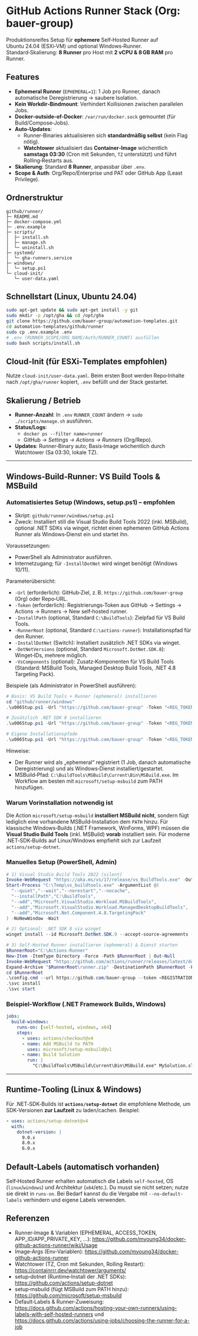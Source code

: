 # GitHub Actions Runner Stack (Org: **bauer-group**)

Produktionsreifes Setup für **ephemere** Self‑Hosted Runner auf Ubuntu 24.04 (ESXi‑VM) und optional Windows‑Runner. Standard‑Skalierung: **8 Runner** pro Host mit **2 vCPU & 8 GB RAM** pro Runner.

## Features
- **Ephemeral Runner** (`EPHEMERAL=1`): 1 Job pro Runner, danach automatische Deregistrierung → saubere Isolation.
- **Kein Workdir‑Bindmount**: Verhindert Kollisionen zwischen parallelen Jobs.
- **Docker‑outside‑of‑Docker**: `/var/run/docker.sock` gemountet (für Build/Compose‑Jobs).
- **Auto‑Updates**:
  - Runner‑Binaries aktualisieren sich **standardmäßig selbst** (kein Flag nötig). 
  - **Watchtower** aktualisiert das **Container‑Image** wöchentlich **samstags 03:30** (Cron mit Sekunden, `TZ` unterstützt) und führt Rolling‑Restarts aus.
- **Skalierung**: Standard **8 Runner**, anpassbar über `.env`.
- **Scope & Auth**: Org/Repo/Enterprise und PAT oder GitHub App (Least Privilege).

## Ordnerstruktur
```
github/runner/
├─ README.md
├─ docker-compose.yml
├─ .env.example
├─ scripts/
│  ├─ install.sh
│  ├─ manage.sh
│  └─ uninstall.sh
├─ systemd/
│  └─ gha-runners.service
├─ windows/
│  └─ setup.ps1
└─ cloud-init/
   └─ user-data.yaml
```

## Schnellstart (Linux, Ubuntu 24.04)
```bash
sudo apt-get update && sudo apt-get install -y git
sudo mkdir -p /opt/gha && cd /opt/gha
git clone https://github.com/bauer-group/automation-templates.git
cd automation-templates/github/runner
sudo cp .env.example .env
# .env (RUNNER_SCOPE/ORG_NAME/Auth/RUNNER_COUNT) ausfüllen
sudo bash scripts/install.sh
```

## Cloud‑Init (für ESXi‑Templates empfohlen)
Nutze `cloud-init/user-data.yaml`. Beim ersten Boot werden Repo‑Inhalte nach `/opt/gha/runner` kopiert, `.env` befüllt und der Stack gestartet.

## Skalierung / Betrieb
- **Runner‑Anzahl**: In `.env` `RUNNER_COUNT` ändern → `sudo ./scripts/manage.sh` ausführen.
- **Status/Logs**:
  - `docker ps --filter name=runner`
  - GitHub → *Settings → Actions → Runners* (Org/Repo).
- **Updates**: Runner‑Binary auto; Basis‑Image wöchentlich durch Watchtower (Sa 03:30, lokale TZ).
   
---

## Windows‑Build‑Runner: VS Build Tools & MSBuild

### Automatisiertes Setup (Windows, setup.ps1) – empfohlen
- Skript: `github/runner/windows/setup.ps1`
- Zweck: Installiert still die Visual Studio Build Tools 2022 (inkl. MSBuild), optional .NET SDKs via winget, richtet einen ephemeren GitHub Actions Runner als Windows‑Dienst ein und startet ihn.

Voraussetzungen:
- PowerShell als Administrator ausführen.
- Internetzugang; für `-InstallDotNet` wird winget benötigt (Windows 10/11).

Parameterübersicht:
- `-Url` (erforderlich): GitHub‑Ziel, z. B. `https://github.com/bauer-group` (Org) oder Repo‑URL.
- `-Token` (erforderlich): Registrierungs‑Token aus GitHub → Settings → Actions → Runners → New self‑hosted runner.
- `-InstallPath` (optional, Standard `C:\BuildTools`): Zielpfad für VS Build Tools.
- `-RunnerRoot` (optional, Standard `C:\actions-runner`): Installationspfad für den Runner.
- `-InstallDotNet` (Switch): Installiert zusätzlich .NET SDKs via winget.
- `-DotNetVersions` (optional, Standard `Microsoft.DotNet.SDK.8`): Winget‑IDs, mehrere möglich.
- `-VsComponents` (optional): Zusatz‑Komponenten für VS Build Tools (Standard: MSBuild Tools, Managed Desktop Build Tools, .NET 4.8 Targeting Pack).

Beispiele (als Administrator in PowerShell ausführen):
```powershell
# Basis: VS Build Tools + Runner (ephemeral) installieren
cd "github/runner/windows"
.\u0065tup.ps1 -Url "https://github.com/bauer-group" -Token "<REG_TOKEN>"

# Zusätzlich .NET SDK 8 installieren
.\u0065tup.ps1 -Url "https://github.com/bauer-group" -Token "<REG_TOKEN>" -InstallDotNet -DotNetVersions Microsoft.DotNet.SDK.8

# Eigene Installationspfade
.\u0065tup.ps1 -Url "https://github.com/bauer-group" -Token "<REG_TOKEN>" -InstallPath "C:\\BuildTools" -RunnerRoot "C:\\actions-runner"
```

Hinweise:
- Der Runner wird als „ephemeral“ registriert (1 Job, danach automatische Deregistrierung) und als Windows‑Dienst installiert/gestartet.
- MSBuild‑Pfad: `C:\BuildTools\MSBuild\Current\Bin\MSBuild.exe`. Im Workflow am besten mit `microsoft/setup-msbuild` zum PATH hinzufügen.

### Warum Vorinstallation notwendig ist
Die Action `microsoft/setup-msbuild` **installiert MSBuild nicht**, sondern fügt lediglich eine vorhandene MSBuild‑Installation dem `PATH` hinzu. Für klassische Windows‑Builds (.NET Framework, WinForms, WPF) müssen die **Visual Studio Build Tools** (inkl. MSBuild) **vorab** installiert sein. Für moderne .NET‑SDK‑Builds auf Linux/Windows empfiehlt sich zur Laufzeit `actions/setup-dotnet`.

### Manuelles Setup (PowerShell, Admin)
```powershell
# 1) Visual Studio Build Tools 2022 (silent)
Invoke-WebRequest "https://aka.ms/vs/17/release/vs_BuildTools.exe" -OutFile "C:\Temp\vs_buildtools.exe"
Start-Process "C:\Temp\vs_buildtools.exe" -ArgumentList @(
  "--quiet","--wait","--norestart","--nocache",
  "--installPath","C:\BuildTools",
  "--add","Microsoft.VisualStudio.Workload.MSBuildTools",
  "--add","Microsoft.VisualStudio.Workload.ManagedDesktopBuildTools",
  "--add","Microsoft.Net.Component.4.8.TargetingPack"
) -NoNewWindow -Wait

# 2) Optional: .NET SDK 8 via winget
winget install --id Microsoft.DotNet.SDK.9 --accept-source-agreements --accept-package-agreements

# 3) Self‑Hosted Runner installieren (ephemeral) & Dienst starten
$RunnerRoot="C:\Actions-Runner"
New-Item -ItemType Directory -Force -Path $RunnerRoot | Out-Null
Invoke-WebRequest "https://github.com/actions/runner/releases/latest/download/actions-runner-win-x64.zip" -OutFile "$RunnerRoot\runner.zip"
Expand-Archive "$RunnerRoot\runner.zip" -DestinationPath $RunnerRoot -Force
cd $RunnerRoot
.\config.cmd --url https://github.com/bauer-group --token <REGISTRATION_TOKEN> --ephemeral
.\svc install
.\svc start
```

### Beispiel‑Workflow (.NET Framework Builds, Windows)
```yaml
jobs:
  build-windows:
    runs-on: [self-hosted, windows, x64]
    steps:
      - uses: actions/checkout@v4
      - name: Add MSBuild to PATH
        uses: microsoft/setup-msbuild@v1
      - name: Build Solution
        run: |
          "C:\BuildTools\MSBuild\Current\Bin\MSBuild.exe" MySolution.sln /p:Configuration=Release /m
```

---

## Runtime‑Tooling (Linux & Windows)
Für .NET‑SDK‑Builds ist **`actions/setup-dotnet`** die empfohlene Methode, um SDK‑Versionen **zur Laufzeit** zu laden/cachen. Beispiel:
```yaml
- uses: actions/setup-dotnet@v4
  with:
    dotnet-version: |
      9.0.x
      8.0.x
      6.0.x
```

## Default‑Labels (automatisch vorhanden)
Self‑Hosted Runner erhalten automatisch die Labels `self-hosted`, OS (`linux`/`windows`) und Architektur (`x64`/etc.). Du musst sie nicht setzen; nutze sie direkt in `runs-on`. Bei Bedarf kannst du die Vergabe mit `--no-default-labels` verhindern und eigene Labels verwenden.

## Referenzen
- Runner‑Image & Variablen (EPHEMERAL, ACCESS_TOKEN, APP_ID/APP_PRIVATE_KEY, …): https://github.com/myoung34/docker-github-actions-runner/wiki/Usage  
- Image‑Args (Env‑Variablen): https://github.com/myoung34/docker-github-actions-runner  
- Watchtower (TZ, Cron mit Sekunden, Rolling Restart): https://containrrr.dev/watchtower/arguments/  
- setup‑dotnet (Runtime‑Install der .NET SDKs): https://github.com/actions/setup-dotnet  
- setup‑msbuild (fügt MSBuild zum PATH hinzu): https://github.com/microsoft/setup-msbuild  
- Default‑Labels & Runner‑Zuweisung: https://docs.github.com/actions/hosting-your-own-runners/using-labels-with-self-hosted-runners und https://docs.github.com/actions/using-jobs/choosing-the-runner-for-a-job
